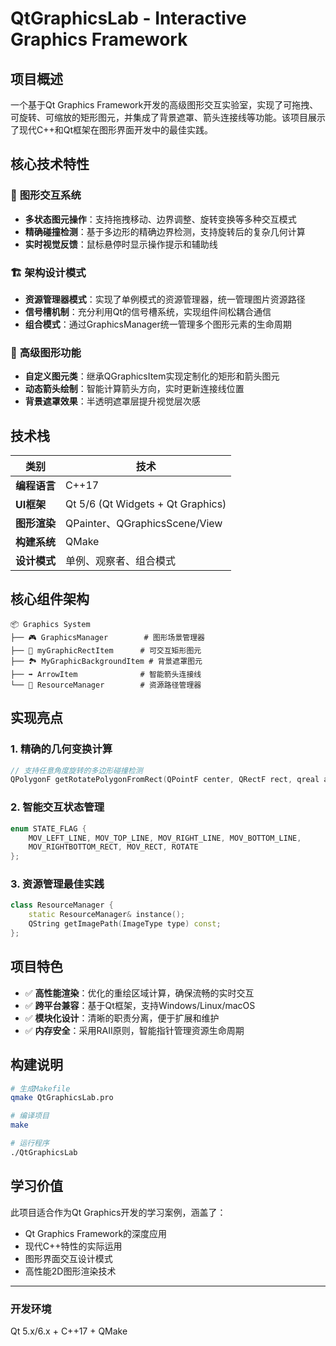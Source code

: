# QtGraphicsLab - Interactive Graphics Framework

## 项目概述

一个基于Qt Graphics Framework开发的高级图形交互实验室，实现了可拖拽、可旋转、可缩放的矩形图元，并集成了背景遮罩、箭头连接线等功能。该项目展示了现代C++和Qt框架在图形界面开发中的最佳实践。

## 核心技术特性

### 🎯 **图形交互系统**

- **多状态图元操作**：支持拖拽移动、边界调整、旋转变换等多种交互模式
- **精确碰撞检测**：基于多边形的精确边界检测，支持旋转后的复杂几何计算
- **实时视觉反馈**：鼠标悬停时显示操作提示和辅助线

### 🏗️ **架构设计模式**

- **资源管理器模式**：实现了单例模式的资源管理器，统一管理图片资源路径
- **信号槽机制**：充分利用Qt的信号槽系统，实现组件间松耦合通信
- **组合模式**：通过GraphicsManager统一管理多个图形元素的生命周期

### 🎨 **高级图形功能**

- **自定义图元类**：继承QGraphicsItem实现定制化的矩形和箭头图元
- **动态箭头绘制**：智能计算箭头方向，实时更新连接线位置
- **背景遮罩效果**：半透明遮罩层提升视觉层次感

## 技术栈

| 类别 | 技术 |
|------|------|
| **编程语言** | C++17 |
| **UI框架** | Qt 5/6 (Qt Widgets + Qt Graphics) |
| **图形渲染** | QPainter、QGraphicsScene/View |
| **构建系统** | QMake |
| **设计模式** | 单例、观察者、组合模式 |

## 核心组件架构

```text
📦 Graphics System
├── 🎮 GraphicsManager        # 图形场景管理器
├── 🔲 myGraphicRectItem      # 可交互矩形图元
├── 🏞️ MyGraphicBackgroundItem # 背景遮罩图元  
├── ➡️ ArrowItem              # 智能箭头连接线
└── 📁 ResourceManager        # 资源路径管理器
```

## 实现亮点

### 1. **精确的几何变换计算**

```cpp
// 支持任意角度旋转的多边形碰撞检测
QPolygonF getRotatePolygonFromRect(QPointF center, QRectF rect, qreal angle);
```

### 2. **智能交互状态管理**

```cpp
enum STATE_FLAG {
    MOV_LEFT_LINE, MOV_TOP_LINE, MOV_RIGHT_LINE, MOV_BOTTOM_LINE,
    MOV_RIGHTBOTTOM_RECT, MOV_RECT, ROTATE
};
```

### 3. **资源管理最佳实践**

```cpp
class ResourceManager {
    static ResourceManager& instance();
    QString getImagePath(ImageType type) const;
};
```

## 项目特色

- ✅ **高性能渲染**：优化的重绘区域计算，确保流畅的实时交互
- ✅ **跨平台兼容**：基于Qt框架，支持Windows/Linux/macOS
- ✅ **模块化设计**：清晰的职责分离，便于扩展和维护
- ✅ **内存安全**：采用RAII原则，智能指针管理资源生命周期

## 构建说明

```bash
# 生成Makefile
qmake QtGraphicsLab.pro

# 编译项目
make

# 运行程序
./QtGraphicsLab
```

## 学习价值

此项目适合作为Qt Graphics开发的学习案例，涵盖了：

- Qt Graphics Framework的深度应用
- 现代C++特性的实际运用  
- 图形界面交互设计模式
- 高性能2D图形渲染技术

---

### 开发环境

Qt 5.x/6.x + C++17 + QMake